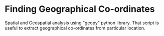 # Finding Geographical Co-ordinates
Spatial and Geospatial analysis using "geopy" python library. That script is useful to extract geographical co-ordinates from particular location.
